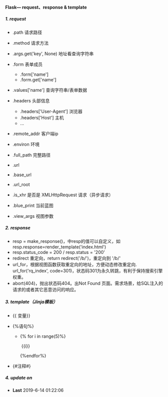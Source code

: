 #### Flask— request、response & template

##### 1. request

* .path 请求路径
* .method 请求方法
* .args.get('key', None) 地址看查询字符串
* .form 表单成员
  * .form['name']
  * .form.get['name']

* .values['name'] 查询字符串/表单数据
* .headers 头部信息
  * .headers['User-Agent'] 浏览器
  * .headers['Host'] 主机
  * ...

* .remote_addr 客户端ip
* .environ 环境
* .full_path 完整路径
* .url
* .base_url
* .url_root
* .is_xhr 是否是 XMLHttpRequest 请求（异步请求）
* .blue_print 当前蓝图
* .view_args 视图参数

##### 2. response

* resp = make_response()，中resp的值可以自定义，如resp.response=render_template('index.html')
* resp.status_code = 200 / resp.status = '200'
*  redirect 重定向，return redirect('/b/')，重定向到 '/b/'
* url_for，根据视图函数获取重定向的地址，方便动态修改重定向. url_for('rq_index', code=301)，状态码301为永久转跳，有利于保持搜索引擎权重。
* abort(404)，抛出状态码404。出Not Found 页面。需求场景，给SQL注入的请求的或者其它恶意访问的响应。

##### 3. template（Jinja模板）

* {{ 变量}}

* {%语句%}

  * {% for i in range(5)%}

    ​		{{i}}

    {%endfor%}

* {#注释#}

##### 4. update on

* **Last** 2019-6-14 01:22:06
